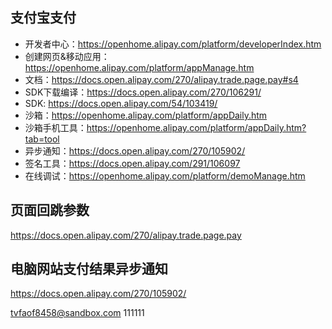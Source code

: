 ## 支付宝支付

- 开发者中心：https://openhome.alipay.com/platform/developerIndex.htm
- 创建网页&移动应用：https://openhome.alipay.com/platform/appManage.htm
- 文档：https://docs.open.alipay.com/270/alipay.trade.page.pay#s4
- SDK下载编译：https://docs.open.alipay.com/270/106291/
- SDK: https://docs.open.alipay.com/54/103419/
- 沙箱：https://openhome.alipay.com/platform/appDaily.htm
- 沙箱手机工具：https://openhome.alipay.com/platform/appDaily.htm?tab=tool
- 异步通知：https://docs.open.alipay.com/270/105902/
- 签名工具：https://docs.open.alipay.com/291/106097
- 在线调试：https://openhome.alipay.com/platform/demoManage.htm


## 页面回跳参数

https://docs.open.alipay.com/270/alipay.trade.page.pay


## 电脑网站支付结果异步通知

https://docs.open.alipay.com/270/105902/



tvfaof8458@sandbox.com
111111